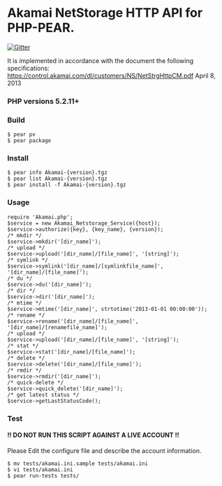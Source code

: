 Akamai NetStorage HTTP API for PHP-PEAR.
=========

[![Gitter](https://badges.gitter.im/Join%20Chat.svg)](https://gitter.im/raben/Akamai?utm_source=badge&utm_medium=badge&utm_campaign=pr-badge&utm_content=badge)

It is implemented in accordance with the document the following specifications:
https://control.akamai.com/dl/customers/NS/NetStrgHttpCM.pdf
April 8, 2013

### PHP versions 5.2.11+

### Build
```
$ pear pv
$ pear package
```

### Install
```
$ pear info Akamai-{version}.tgz
$ pear list Akamai-{version}.tgz
$ pear install -f Akamai-{version}.tgz
```

### Usage

```
require 'Akamai.php';
$service = new Akamai_Netstorage_Service({host});
$service->authorize({key}, {key_name}, {version});
/* mkdir */
$service->mkdir('[dir_name]');
/* upload */
$service->upload('[dir_name]/[file_name]', '[string]');
/* symlink */
$service->symlink('[dir_name]/[symlinkfile_name]', '[dir_name]/[file_name]');
/* du */
$service->du('[dir_name]');
/* dir */
$service->dir('[dir_name]');
/* mtime */
$service->mtime('[dir_name]', strtotime('2013-01-01 00:00:00'));
/* rename */
$service->rename('[dir_name]/[file_name]', '[dir_name]/[renamefile_name]');
/* upload */
$service->upload('[dir_name]/[file_name]', '[string]');
/* stat */
$service->stat('[dir_name]/[file_name]');
/* delete */
$service->delete('[dir_name]/[file_name]');
/* rmdir */
$service->rmdir('[dir_name]');
/* quick-delete */
$service->quick_delete('[dir_name]'); 
/* get latest status */
$service->getLastStatusCode();
```

### Test
#### !! DO NOT RUN THIS SCRIPT AGAINST A LIVE ACCOUNT !!
Please Edit the configure file and describe the account information.
```
$ mv tests/akamai.ini.sample tests/akamai.ini
$ vi tests/akamai.ini
$ pear run-tests tests/
```

